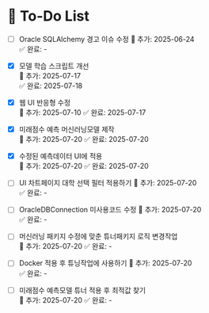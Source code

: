 # 📝 To-Do List


- [ ] Oracle SQLAlchemy 경고 이슈 수정
  📅 추가: 2025-06-24  
  ✅ 완료: -
  
- [x] 모델 학습 스크립트 개선  
  📅 추가: 2025-07-17  
  ✅ 완료: 2025-07-18

- [x] 웹 UI 반응형 수정  
  📅 추가: 2025-07-10
  ✅ 완료: 2025-07-17

- [x] 미래점수 예측 머신러닝모델 제작  
  📅 추가: 2025-07-20
  ✅ 완료: 2025-07-20

- [x] 수정된 예측데이터 UI에 적용  
  📅 추가: 2025-07-20
  ✅ 완료: 2025-07-20

- [ ] UI 차트페이지 대학 선택 필터 적용하기
  📅 추가: 2025-07-20  
  ✅ 완료: -

- [ ] OracleDBConnection 미사용코드 수정
  📅 추가: 2025-07-20  
  ✅ 완료: -

- [ ] 머신러닝 패키지 수정에 맞춘 튜너패키지 로직 변경작업  
  📅 추가: 2025-07-20
  ✅ 완료: -

- [ ] Docker 적용 후 튜닝작업에 사용하기
  📅 추가: 2025-07-20  
  ✅ 완료: -

- [ ] 미래점수 예측모델 튜너 적용 후 최적값 찾기  
  📅 추가: 2025-07-20
  ✅ 완료: -